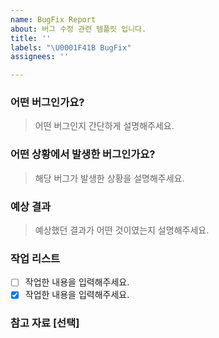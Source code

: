 ```yaml
---
name: BugFix Report
about: 버그 수정 관련 템플릿 입니다.
title: ''
labels: "\U0001F41B BugFix"
assignees: ''

---
```


<!-- 
# 이슈 등록 전 확인해야할 체크 리스트 
- [ ] 이슈 책임자(Assignees)를 추가했나요?
- [ ] Labels에는 해당 템플릿의 Label이 등록되어있습니다. 추가적으로 관련된 이슈 Label을 추가했나요?
-->

### 어떤 버그인가요?
> 어떤 버그인지 간단하게 설명해주세요.

### 어떤 상황에서 발생한 버그인가요?
>  해당 버그가 발생한 상황을 설명해주세요.

### 예상 결과
> 예상했던 결과가 어떤 것이였는지 설명해주세요.

### 작업 리스트 
- [ ] 작업한 내용을 입력해주세요.
- [x] 작업한 내용을 입력해주세요.

### 참고 자료 [선택]
>
